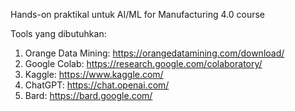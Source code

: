Hands-on praktikal untuk AI/ML for Manufacturing 4.0 course

Tools yang dibutuhkan:
1. Orange Data Mining: https://orangedatamining.com/download/
2. Google Colab: https://research.google.com/colaboratory/
3. Kaggle: https://www.kaggle.com/
4. ChatGPT: https://chat.openai.com/
5. Bard: https://bard.google.com/ 
